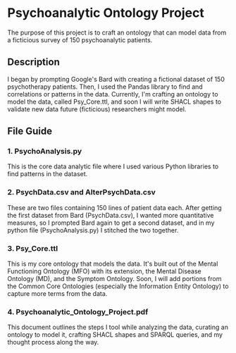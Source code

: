 # Psychoanalytic Ontology Project

The purpose of this project is to craft an ontology that can model data from a ficticious survey of 150 psychoanalytic patients.

## Description

I began by prompting Google's Bard with creating a fictional dataset of 150 psychotherapy patients. Then, I used the Pandas library to find and correlations or patterns in the data. Currently, I'm crafting an ontology to model the data, called Psy_Core.ttl, and soon I will write SHACL shapes to validate new data future (ficticious) researchers might model.

## File Guide

### 1. PsychoAnalysis.py

This is the core data analytic file where I used various Python libraries to find patterns in the dataset.

### 2. PsychData.csv and AlterPsychData.csv

These are two files containing 150 lines of patient data each. After getting the first dataset from Bard (PsychData.csv), I wanted more quantitative measures, so I prompted Bard again to get a second dataset, and in my python file (PsychoAnalysis.py) I stitched the two together.

### 3. Psy_Core.ttl

This is my core ontology that models the data. It's built out of the Mental Functioning Ontology (MFO) with its extension, the Mental Disease Ontology (MD), and the Symptom Ontology. Soon, I will add portions from the Common Core Ontologies (especially the Information Entity Ontology) to capture more terms from the data.

### 4. Psychoanalytic_Ontology_Project.pdf

This document outlines the steps I tool while analyzing the data, curating an ontology to model it, crafting SHACL shapes and SPARQL queries, and my thought process along the way.
